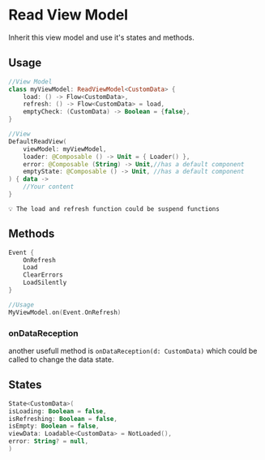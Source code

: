 # Read View Model

Inherit this view model and use it's states and methods.

## Usage
```kotlin
//View Model
class myViewModel: ReadViewModel<CustomData> {
    load: () -> Flow<CustomData>,
    refresh: () -> Flow<CustomData> = load,
    emptyCheck: (CustomData) -> Boolean = {false},
}

//View
DefaultReadView(
    viewModel: myViewModel,
    loader: @Composable () -> Unit = { Loader() },
    error: @Composable (String) -> Unit,//has a default component
    emptyState: @Composable () -> Unit, //has a default component
) { data ->
    //Your content
}
```

`💡 The load and refresh function could be suspend functions`

## Methods
```kotlin
Event {
    OnRefresh
    Load 
    ClearErrors
    LoadSilently 
}

//Usage
MyViewModel.on(Event.OnRefresh)
```

### onDataReception
another usefull method is `onDataReception(d: CustomData)` which could be called to change the data state.

## States
```kotlin
State<CustomData>(
isLoading: Boolean = false,
isRefreshing: Boolean = false,
isEmpty: Boolean = false,
viewData: Loadable<CustomData> = NotLoaded(),
error: String? = null,
)
```